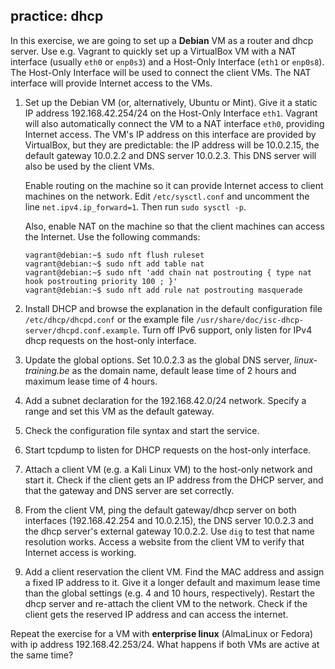 ## practice: dhcp

In this exercise, we are going to set up a **Debian** VM as a router and dhcp server. Use e.g. Vagrant to quickly set up a VirtualBox VM with a NAT interface (usually `eth0` or `enp0s3`) and a Host-Only Interface (`eth1` or `enp0s8`). The Host-Only Interface will be used to connect the client VMs. The NAT interface will provide Internet access to the VMs.

1. Set up the Debian VM (or, alternatively, Ubuntu or Mint). Give it a static IP address 192.168.42.254/24 on the Host-Only Interface `eth1`. Vagrant will also automatically connect the VM to a NAT interface `eth0`, providing Internet access. The VM's IP address on this interface are provided by VirtualBox, but they are predictable: the IP address will be 10.0.2.15, the default gateway 10.0.2.2 and DNS server 10.0.2.3. This DNS server will also be used by the client VMs.

    Enable routing on the machine so it can provide Internet access to client machines on the network. Edit `/etc/sysctl.conf` and uncomment the line `net.ipv4.ip_forward=1`. Then run `sudo sysctl -p`.

    Also, enable NAT on the machine so that the client machines can access the Internet. Use the following commands:

    ```console
    vagrant@debian:~$ sudo nft flush ruleset
    vagrant@debian:~$ sudo nft add table nat
    vagrant@debian:~$ sudo nft 'add chain nat postrouting { type nat hook postrouting priority 100 ; }'
    vagrant@debian:~$ sudo nft add rule nat postrouting masquerade
    ```

2. Install DHCP and browse the explanation in the default configuration file `/etc/dhcp/dhcpd.conf` or the example file `/usr/share/doc/isc-dhcp-server/dhcpd.conf.example`. Turn off IPv6 support, only listen for IPv4 dhcp requests on the host-only interface.



3. Update the global options. Set 10.0.2.3 as the global DNS server, *linux-training.be* as the domain name, default lease time of 2 hours and maximum lease time of 4 hours.

4. Add a subnet declaration for the 192.168.42.0/24 network. Specify a range and set this VM as the default gateway.

5. Check the configuration file syntax and start the service.

6. Start tcpdump to listen for DHCP requests on the host-only interface.

7. Attach a client VM (e.g. a Kali Linux VM) to the host-only network and start it. Check if the client gets an IP address from the DHCP server, and that the gateway and DNS server are set correctly.

8. From the client VM, ping the default gateway/dhcp server on both interfaces (192.168.42.254 and 10.0.2.15), the DNS server 10.0.2.3 and the dhcp server's external gateway 10.0.2.2. Use `dig` to test that name resolution works. Access a website from the client VM to verify that Internet access is working.

9. Add a client reservation the client VM. Find the MAC address and assign a fixed IP address to it. Give it a longer default and maximum lease time than the global settings (e.g. 4 and 10 hours, respectively). Restart the dhcp server and re-attach the client VM to the network. Check if the client gets the reserved IP address and can access the internet.

Repeat the exercise for a VM with **enterprise linux** (AlmaLinux or Fedora) with ip address 192.168.42.253/24. What happens if both VMs are active at the same time?

